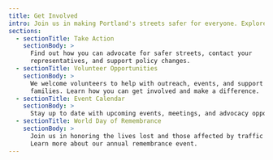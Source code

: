 ```yaml
---
title: Get Involved
intro: Join us in making Portland's streets safer for everyone. Explore the ways you can take action, volunteer, attend events, and honor those impacted by traffic violence.
sections:
  - sectionTitle: Take Action
    sectionBody: >
      Find out how you can advocate for safer streets, contact your
      representatives, and support policy changes.
  - sectionTitle: Volunteer Opportunities
    sectionBody: >
      We welcome volunteers to help with outreach, events, and support for
      families. Learn how you can get involved and make a difference.
  - sectionTitle: Event Calendar
    sectionBody: >
      Stay up to date with upcoming events, meetings, and advocacy opportunities.
  - sectionTitle: World Day of Remembrance
    sectionBody: >
      Join us in honoring the lives lost and those affected by traffic violence.
      Learn more about our annual remembrance event.
---
```

